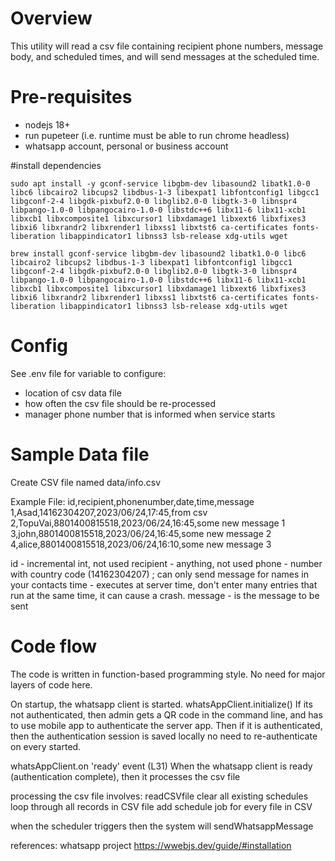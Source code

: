 # Overview
This utility will read a csv file containing recipient phone numbers, 
message body, and scheduled times, and will send messages at the 
scheduled time.


# Pre-requisites
* nodejs 18+
* run pupeteer (i.e. runtime must be able to run chrome headless)
* whatsapp account, personal or business account

#install dependencies
```
sudo apt install -y gconf-service libgbm-dev libasound2 libatk1.0-0 libc6 libcairo2 libcups2 libdbus-1-3 libexpat1 libfontconfig1 libgcc1 libgconf-2-4 libgdk-pixbuf2.0-0 libglib2.0-0 libgtk-3-0 libnspr4 libpango-1.0-0 libpangocairo-1.0-0 libstdc++6 libx11-6 libx11-xcb1 libxcb1 libxcomposite1 libxcursor1 libxdamage1 libxext6 libxfixes3 libxi6 libxrandr2 libxrender1 libxss1 libxtst6 ca-certificates fonts-liberation libappindicator1 libnss3 lsb-release xdg-utils wget

brew install gconf-service libgbm-dev libasound2 libatk1.0-0 libc6 libcairo2 libcups2 libdbus-1-3 libexpat1 libfontconfig1 libgcc1 libgconf-2-4 libgdk-pixbuf2.0-0 libglib2.0-0 libgtk-3-0 libnspr4 libpango-1.0-0 libpangocairo-1.0-0 libstdc++6 libx11-6 libx11-xcb1 libxcb1 libxcomposite1 libxcursor1 libxdamage1 libxext6 libxfixes3 libxi6 libxrandr2 libxrender1 libxss1 libxtst6 ca-certificates fonts-liberation libappindicator1 libnss3 lsb-release xdg-utils wget
```
# Config
See .env file for variable to configure:
- location of csv data file
- how often the csv file should be re-processed
- manager phone number that is informed when service starts


# Sample Data file
Create CSV file named data/info.csv

Example File:
id,recipient,phonenumber,date,time,message
1,Asad,14162304207,2023/06/24,17:45,from csv
2,TopuVai,8801400815518,2023/06/24,16:45,some new message 1
3,john,8801400815518,2023/06/24,16:45,some new message 2
4,alice,8801400815518,2023/06/24,16:10,some new message 3

id - incremental int, not used
recipient - anything, not used
phone - number with country code (14162304207) ; can only send message for names in your contacts
time - executes at server time, don't enter many entries that run at the same time, it can cause a crash.
message - is the message to be sent


# Code flow
The code is written in function-based programming style.  No need for major layers of code here.

On startup, the whatsapp client is started. whatsAppClient.initialize()
If its not authenticated, then admin gets a QR code in the command line, and has to use mobile app
to authenticate the server app.  Then if it is authenticated, then the authentication session is saved locally
no need to re-authenticate on every started.

whatsAppClient.on 'ready' event (L31)
When the whatsapp client is ready (authentication complete), then 
it processes the csv file

processing the csv file involves:
readCSVfile
clear all existing schedules
loop through all records in CSV file
    add schedule job for every file in CSV


when the scheduler triggers
then the system will sendWhatsappMessage

references:
whatsapp project
https://wwebjs.dev/guide/#installation